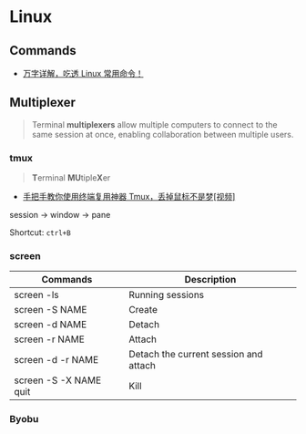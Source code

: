 Linux
===

Commands
---

- [万字详解，吃透 Linux 常用命令！](https://zhuanlan.zhihu.com/p/537109192)

Multiplexer
---

> Terminal **multiplexers** allow multiple computers to connect to the same session at once, enabling collaboration between multiple users.

### tmux

> **T**erminal **MU**tiple**X**er

- [手把手教你使用终端复用神器 Tmux，丢掉鼠标不是梦[视频]](https://zhuanlan.zhihu.com/p/43687973)

session -> window -> pane

Shortcut: `ctrl+B`

### screen

| Commands               | Description                           |
| ---------------------- | ------------------------------------- |
| screen -ls             | Running sessions                      |
| screen -S NAME         | Create                                |
| screen -d NAME         | Detach                                |
| screen -r NAME         | Attach                                |
| screen -d -r NAME      | Detach the current session and attach |
| screen -S -X NAME quit | Kill                                  |

### Byobu
